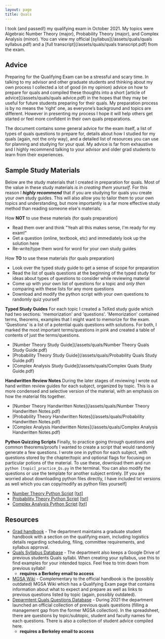 ```yaml
---
layout: page
title: Quals
---
```


I took (and passed!) my qualifying exam in October 2021. My topics were Algebraic Number Theory (major), Probability Theory (major), and Complex Analysis (minor). You can view my official [syllabus](/assets/quals/quals syllabus.pdf) and a [full transcript](/assets/quals/quals transcript.pdf) from the exam. 

## Advice

Preparing for the Qualifying Exam can be a stressful and scary time. In talking to my advisor and other graduate students and thinking about my own process I collected a lot of good (in my opinion) advice on how to prepare for quals and compiled these thoughts into a short [article of advice](/assets/quals/quals advice.pdf) in the hopes that they may be useful for future students preparing for their quals. My preparation process is by no means the ‘right’ one, as everyone’s background and topics are different. However in presenting my process I hope it will help others get started or feel more confident in their own quals preparations.

The document contains some general advice for the exam itself, a list of types of quals questions to prepare for, details about how I studied for my quals (again, not the only way), and a detailed list of resources you can use for planning and studying for your qual. My advice is far from exhaustive and I highly recommend talking to your advisor and older grad students to learn from their experiences. 


## Sample Study Materials 

Below are the study materials that I created in preparation for quals. Most of the value in these study materials *is in creating them yourself*. For this reason I  ***highly recommend*** that if you are studying for quals you create your *own* study guides. This will also allow you to tailor them to your own topics and understanding, but more importantly is a far more effective study method than reading someone else's materials. 

How **NOT** to use these materials (for quals preparation)
* Read them over and think "Yeah all this makes sense, I'm ready for my exam!"
* Get a question (online, textbook, etc) and immediately look up the solution here
* Re-write/type them word for word for your own study guides

How **TO** to use these materials (for quals preparation)
* Look over the typed study guide to get a sense of scope for preparation
* Read the list of quals questions at the beginning of the typed study for ideas about types of questions to consider while reviewing material
* Come up with your own list of questions for a topic and *only then* comparing with these lists for any more questions 
* Download and modify the python script with your own questions to randomly quiz yourself

**Typed Study Guides** For each topic I created a TeXed study guide which had two sections: 'memorization' and 'questions'. 'Memorization' contained terms, theorems, examples that I might want to memorize for the exam. 'Questions' is a list of a potential quals questions with solutions. For both, I marked the most important terms/questions in pink and created a table of contents of just the terms/questions. 

* [Number Theory Study Guide](/assets/quals/Number Theory Quals Study Guide.pdf)
* [Probability Theory Study Guide](/assets/quals/Probability Quals Study Guide.pdf)
* [Complex Analysis Study Guide](/assets/quals/Complex Quals Study Guide.pdf)

**Handwritten Review Notes** During the later stages of reviewing I wrote out hand written review guides for each subject, organized by topic. This is a more condensed and selective version of the material, with an emphasis on how the material fits together. 

* [Number Theory Handwritten Notes](/assets/quals/Number Theory Handwritten Notes.pdf)
* [Probability Theory Handwritten Notes](/assets/quals/Probability Handwritten Notes.pdf)
* [Complex Analysis Handwritten Notes](/assets/quals/Complex Analysis Handwritten Notes.pdf)

**Python Quizzing Scripts** Finally, to practice going through questions and common theorems/proofs I wanted to create a script that would randomly generate a few questions. I wrote one in python for each subject, with questions stored by the chapter/topic and optional flags for focusing on particular potions of the material. To use these, download them and run `python [topic]_practice_Qs.py` in the terminal. You can also modify the questions or use the template for another subject entirely. [If you are worried about downloading python files directly, I have included txt versions as well which you can copy/modify as python files yourself]

* [Number Theory Python Script](/assets/quals/NT_practice_Qs.py) [[txt]](/assets/quals/NT_practice_Qs.txt) 
* [Probability Theory Python Script](/assets/quals/prob_practice_Qs.py) [[txt]](/assets/quals/prob_practice_Qs.txt) 
* [Complex Analysis Python Script](/assets/quals/complex_practice_Qs.py) [[txt]](/assets/quals/complex_practice_Qs.txt) 



## Resources

* [Grad handbook](https://math.berkeley.edu/sites/default/files/pages/Graduate%20Student%20Handbook%20%28October%202020%20Update%29.pdf) - The department maintains a graduate student handbook with a section on the qualifying exam, including logistics details regarding scheduling, filing, committee requirements, and syllabus approval. 
* [Quals Syllabus Database](https://drive.google.com/drive/folders/12h9Q9x5ZnZtxcuCnbnA5jBPUJeBHZEww?usp=sharing) - The department also keeps a Google Drive of previous students Quals syllabi. When creating your syllabus, use this to find examples for your intended topics. Feel free to trim down from previous syllabi! 
    * **requires a Berkeley email to access**
* [MGSA Wiki](https://www.ocf.berkeley.edu/~mgsa/wiki/index.php/Qualifying_Exam) - Complementary to the official handbook is the (possibly outdated) MGSA Wiki which has a Qualifying Exam page that contains information about what to expect and prepare as well as links to previous questions listed by topic (again, possibly outdated).
* [Deparmtent Quals Questions Database](https://docs.google.com/spreadsheets/d/18Mkdpl3vXq9ohZrCN1tpaJSbWvjG-_DJ5veAD5AYeEw/edit?usp=sharing) - During 2021 the department launched an official collection of previous quals questions (filling a management gap from the former MGSA collection).  In the spreadsheet, there are questions by topic/subtopic, student and faculty names for each questions. There is also a collection of student advice compiled here.   
    * **requires a Berkeley email to access**
